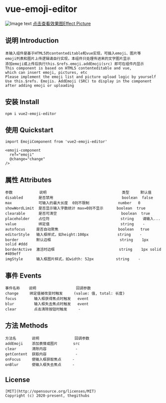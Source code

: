 # vue-emoji-editor

![Image text](https://img-cdn-aliyun.dcloud.net.cn/stream/plugin_screens/c7d536b0-e747-11ea-b015-5794bd84f21f_0.png?v=1598418218)
[点击查看效果图Effect Picture](https://img-cdn-aliyun.dcloud.net.cn/stream/plugin_screens/c7d536b0-e747-11ea-b015-5794bd84f21f_0.png?v=1598418218)

## 说明 Introduction
```
本输入组件是基于HTML5的contenteditable和vue实现，可插入emoji、图片等
emoji列表和图片上传逻辑请自行实现，本组件只处理传进来的文字图片显示
添加emoji或上传后执行this.$refs.emoji.addEmoji(src) 即可在组件内显示
This component is based on HTML5 contenteditable and vue, 
which can insert emoji, pictures, etc
Please implement the emoji list and picture upload logic by yourself
Use this.$refs. Emojis. AddEmoji (SRC) to display in the component 
after adding emoji or uploading
```

## 安装 Install
```
npm i vue2-emoji-editor
```

## 使用 Quickstart
```
import EmojiComponent from 'vue2-emoji-editor'

<emoji-component
  ref="emoji"
  @change="change"
/>
```

## 属性 Attributes
```
参数            说明                                  类型     默认值
disabled       是否禁用                               boolean  false
max            可输入的最大长度  0则不限制             number   0
showWordLimit  是否显示输入字数统计 max=0则不显示      boolean  true
clearable      是否可清空                             boolean  true
placeholder    占位符                                string    请输入...
value          绑定值                                string    -
autofocus     是否自动聚焦                           boolean   true
editorStyle   输入框样式，如height:100px             string    -
border        默认边框                               string    1px solid #ddd
borderActive  激活时边框                             string    1px solid #409eff
imgStyle      输入框图片样式，如width: 52px          string    -
```

## 事件 Events
```
事件名称    说明                  回调参数
change	   绑定值被改变时触发     (value: 值, total: 长度)
focus	     输入框获得焦点时触发   event
blur	     输入框失去焦点时触发   event
clear	     点击清除按钮时触发     -
```

## 方法 Methods
```
方法名       说明                回调参数
addEmoji    添加表情或图片       src
clear       清除内容             -
getContent  获取内容             -
onFocus     使输入框获取焦点     -
onBlur      使输入框失去焦点     -
```

## License
```
[MIT](http://opensource.org/licenses/MIT)
Copyright (c) 2020-present, thegithubs
```

